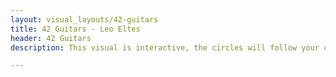 ```yaml
---
layout: visual_layouts/42-guitars
title: 42 Guitars - Leo Eltes
header: 42 Guitars
description: This visual is interactive, the circles will follow your cursor as you move it. The song will start playing as soon as you move the cursor and if the song ends, just move the cursor again to start it. You can press and hold down the mouse to create more circles, and release to go back to the starting amount. If you are on mobile, I do not recommend playing this visual. The visual contains a lot of changing colors in a high pace, beware of epileptic seizure.

---
```

